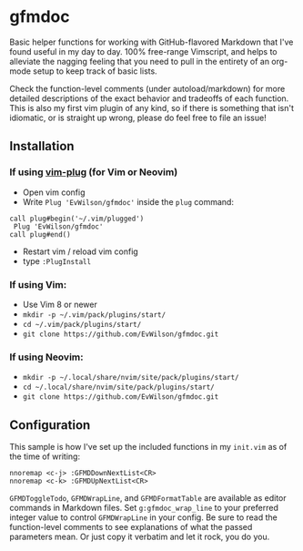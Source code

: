 # gfmdoc

Basic helper functions for working with GitHub-flavored Markdown that I've found
useful in my day to day. 100% free-range Vimscript, and helps to alleviate the
nagging feeling that you need to pull in the entirety of an org-mode setup to
keep track of basic lists.

Check the function-level comments (under autoload/markdown) for more detailed
descriptions of the exact behavior and tradeoffs of each function. This is also
my first vim plugin of any kind, so if there is something that isn't idiomatic,
or is straight up wrong, please do feel free to file an issue!

## Installation

### If using [**vim-plug**](https://github.com/junegunn/vim-plug) (for Vim or Neovim)
- Open vim config
- Write `Plug 'EvWilson/gfmdoc'` inside the `plug` command:
```vim
call plug#begin('~/.vim/plugged')
 Plug 'EvWilson/gfmdoc'
call plug#end()
```
- Restart vim / reload vim config
- type `:PlugInstall`

### If using **Vim**:
- Use Vim 8 or newer
- `mkdir -p ~/.vim/pack/plugins/start/`
- `cd ~/.vim/pack/plugins/start/`
- `git clone https://github.com/EvWilson/gfmdoc.git`

### If using **Neovim**:
- `mkdir -p ~/.local/share/nvim/site/pack/plugins/start/`
- `cd ~/.local/share/nvim/site/pack/plugins/start/`
- `git clone https://github.com/EvWilson/gfmdoc.git`

## Configuration

This sample is how I've set up the included functions in my `init.vim` as of the
time of writing:

```vim
nnoremap <c-j> :GFMDDownNextList<CR>
nnoremap <c-k> :GFMDUpNextList<CR>
```

`GFMDToggleTodo`, `GFMDWrapLine`, and `GFMDFormatTable` are available as editor
commands in Markdown files. Set `g:gfmdoc_wrap_line` to your preferred integer
value to control `GFMDWrapLine` in your config. Be sure to read the
function-level comments to see explanations of what the passed parameters mean.
Or just copy it verbatim and let it rock, you do you.
